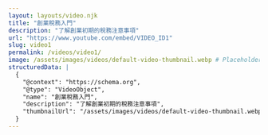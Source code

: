 ```yaml
---
layout: layouts/video.njk
title: "創業稅務入門"
description: "了解創業初期的稅務注意事項"
url: "https://www.youtube.com/embed/VIDEO_ID1"
slug: video1
permalink: /videos/video1/
image: /assets/images/videos/default-video-thumbnail.webp # Placeholder, update as needed if specific images are available
structuredData: |
  {
    "@context": "https://schema.org",
    "@type": "VideoObject",
    "name": "創業稅務入門",
    "description": "了解創業初期的稅務注意事項",
    "thumbnailUrl": "/assets/images/videos/default-video-thumbnail.webp"
  }
---
```

